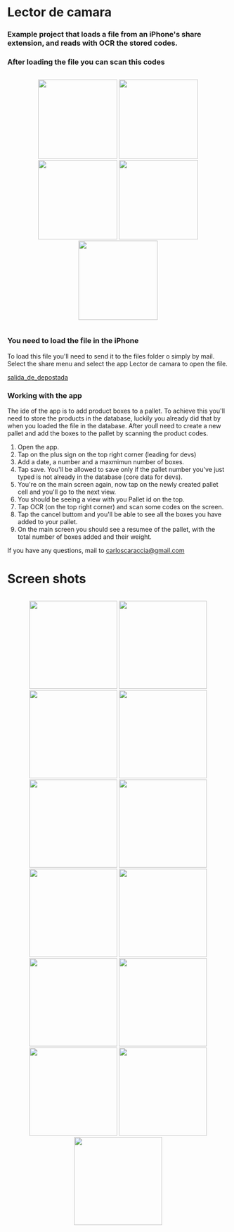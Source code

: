 # Lector de camara

### Example project that loads a file from an iPhone's share extension, and reads with OCR the stored codes.


### After loading the file you can scan this codes

<div class="row">
  <div class="column">
    <p align=center>
      <img src="https://github.com/mostaza1975/LectorDeCamara/blob/master/LectorDeCamara/GitHubReadmeFiles/Image1.png?raw=true" width=180 />
      <img src="https://github.com/mostaza1975/LectorDeCamara/blob/master/LectorDeCamara/GitHubReadmeFiles/Image2.png?raw=true" width=180 />
      <img src="https://github.com/mostaza1975/LectorDeCamara/blob/master/LectorDeCamara/GitHubReadmeFiles/Image3.png?raw=true" width=180 />
      <img src="https://github.com/mostaza1975/LectorDeCamara/blob/master/LectorDeCamara/GitHubReadmeFiles/Image4.png?raw=true" width=180 />
      <img src="https://github.com/mostaza1975/LectorDeCamara/blob/master/LectorDeCamara/GitHubReadmeFiles/Image5.png?raw=true" width=180 />
    </p>
  </div>
</div>

### You need to load the file in the iPhone

To load this file you'll need to send it to the files folder o simply by mail.
Select the share menu and select the app Lector de camara to open the file.

[salida_de_depostada](https://github.com/mostaza1975/LectorDeCamara/blob/master/LectorDeCamara/GitHubReadmeFiles/salida_de_depostada.TXT)

### Working with the app
The ide of the app is to add product boxes to a pallet. To achieve this you'll need to store the products in the database, luckily you already did that by when you loaded the file in the database. After youll need to create a new pallet and add the boxes to the pallet by scanning the product codes.

1. Open the app.
2. Tap on the plus sign on the top right corner (leading for devs)
3. Add a date, a number and a maxmimun number of boxes.
4. Tap save. You'll be allowed to save only if the pallet number you've just typed is not already in the database (core data for devs).
5. You're on the main screen again, now tap on the newly created pallet cell and you'll go to the next view.
6. You should be seeing a view with you Pallet id on the top.
7. Tap OCR (on the top right corner) and scan some codes on the screen.
8. Tap the cancel buttom and you'll be able to see all the boxes you have added to your pallet.
9. On the main screen you should see a resumee of the pallet, with the total number of boxes added and their weight.


If you have any questions, mail to carloscaraccia@gmail.com

# Screen shots

<div class="row">
  <div class="column">
    <p align=center>
      <img src="https://github.com/mostaza1975/LectorDeCamara/blob/master/LectorDeCamara/GitHubReadmeFiles/IM426.PNG?raw=true" width=200 />
      <img src="https://github.com/mostaza1975/LectorDeCamara/blob/master/LectorDeCamara/GitHubReadmeFiles/IM427.PNG?raw=true" width=200 />
      <img src="https://github.com/mostaza1975/LectorDeCamara/blob/master/LectorDeCamara/GitHubReadmeFiles/IM428.PNG?raw=true" width=200 />
      <img src="https://github.com/mostaza1975/LectorDeCamara/blob/master/LectorDeCamara/GitHubReadmeFiles/IM429.PNG?raw=true" width=200 />
      <img src="https://github.com/mostaza1975/LectorDeCamara/blob/master/LectorDeCamara/GitHubReadmeFiles/IM430.PNG?raw=true" width=200 />
      <img src="https://github.com/mostaza1975/LectorDeCamara/blob/master/LectorDeCamara/GitHubReadmeFiles/IM431.PNG?raw=true" width=200 />
      <img src="https://github.com/mostaza1975/LectorDeCamara/blob/master/LectorDeCamara/GitHubReadmeFiles/IM432.PNG?raw=true" width=200 />
      <img src="https://github.com/mostaza1975/LectorDeCamara/blob/master/LectorDeCamara/GitHubReadmeFiles/IM435.PNG?raw=true" width=200 />
      <img src="https://github.com/mostaza1975/LectorDeCamara/blob/master/LectorDeCamara/GitHubReadmeFiles/IM436.PNG?raw=true" width=200 />
      <img src="https://github.com/mostaza1975/LectorDeCamara/blob/master/LectorDeCamara/GitHubReadmeFiles/IM437.PNG?raw=true" width=200 />
      <img src="https://github.com/mostaza1975/LectorDeCamara/blob/master/LectorDeCamara/GitHubReadmeFiles/IM438.jpg?raw=true" width=200 />
      <img src="https://github.com/mostaza1975/LectorDeCamara/blob/master/LectorDeCamara/GitHubReadmeFiles/IM439.PNG?raw=true" width=200 />
      <img src="https://github.com/mostaza1975/LectorDeCamara/blob/master/LectorDeCamara/GitHubReadmeFiles/IM440.PNG?raw=true" width=200 />
    </p>
  </div>
</div>




